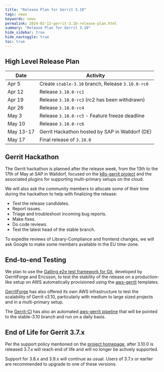 ```yaml
---
title: "Release Plan for Gerrit 3.10"
tags: news
keywords: news
permalink: 2024-02-13-gerrit-3.10-release-plan.html
summary: "Release Plan for Gerrit 3.10"
hide_sidebar: true
hide_navtoggle: true
toc: true
---
```


## High Level Release Plan

| Date       | Activity                                          |
|------------|---------------------------------------------------|
| Apr  5     | Create `stable-3.10` branch, Release `3.10.0-rc0` |
| Apr 12     | Release `3.10.0-rc1`                              |
| Apr 19     | Release `3.10.0-rc3` (rc2 has been withdrawn)     |
| Apr 26     | Release `3.10.0-rc4`                              |
| May  3     | Release `3.10.0-rc5` - Feature freeze deadline    |
| May  10    | Release `3.10.0-rc6`                              |
| May  13-17 | Gerrit Hackathon hosted by SAP in Walldorf (DE)   |
| May  17    | Final release of `3.10.0`                         |

## Gerrit Hackathon

The Gerrit hackathon is planned after the release week, from the 13th to the 17th of May
at SAP in Walldorf, focused on the [k8s-gerrit project](https://gerrit.googlesource.com/k8s-gerrit)
and the associated plugins for supporting multi-primary setups on the cloud.

We will also ask the community members to allocate some of their time during the
hackathon to help with finalizing the release:

- Test the release candidates.
- Report issues.
- Triage and troubleshoot incoming bug reports.
- Make fixes.
- Do code reviews.
- Test the latest head of the stable branch.

To expedite reviews of Library-Compliance and frontend changes, we will ask
Google to make some members available in the EU time-zone.

## End-to-end Testing

We plan to use the
[Gatling e2e test framework for Git](https://gerrit-review.googlesource.com/Documentation/dev-e2e-tests.html),
developed by GerritForge and Ericsson, to test the stability of the release
on a production-like setup on AWS automatically provisioned using the
[aws-gerrit](https://gerrit.googlesource.com/aws-gerrit) templates.

[GerritForge](https://www.gerritforge.com) has also offered its own AWS
infrastructure to test the scalability of Gerrit v3.10, particularly with
medium to large sized projects and in a multi-primary setup.

The [Gerrit-CI](https://gerrit-ci.gerritforge.com) has also an automated
[aws-gerrit pipeline](https://gerrit-ci.gerritforge.com/job/gatling-gerrit-test/)
that will be pointed to the stable-3.10 branch and run on a daily basis.

## End of Life for Gerrit 3.7.x

Per the support policy mentioned on the
[project homepage](https://www.gerritcodereview.com/support.html#supported-versions),
after 3.10.0 is released 3.7.x will reach end of life and will no longer be
actively supported.

Support for 3.8.x and 3.9.x will continue as usual.
Users of 3.7.x or earlier are recommended to upgrade to one of these versions.
